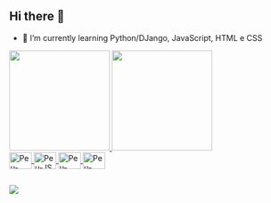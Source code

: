 ## Hi there 👋
- 🌱 I’m currently learning Python/DJango, JavaScript, HTML e CSS

<div>
  <a href="https://github.com/peustratt">
  <img height="180cm" src="https://github-readme-stats.vercel.app/api?username=peustratt&show_icons=true&theme=dracula">
  <img height="180cm" src="https://github-readme-stats.vercel.app/api/top-langs/?username=peustratt&show_icons=true&theme=dracula">
</div>
  
<div>
  <img align="center" alt="Peu-Python" height="30" width="40" src="https://cdn.jsdelivr.net/gh/devicons/devicon/icons/python/python-original.svg" />
  <img align="center" alt="Peu-JS" height="30" width="40" src="https://cdn.jsdelivr.net/gh/devicons/devicon/icons/javascript/javascript-plain.svg" />
  <img align="center" alt="Peu-HTML" height="30" width="40" src="https://cdn.jsdelivr.net/gh/devicons/devicon/icons/html5/html5-plain.svg" />
  <img align="center" alt="Peu-CSS" height="30" width="40" src="https://cdn.jsdelivr.net/gh/devicons/devicon/icons/css3/css3-plain.svg" />
</div>
  
##
  
<div>
  <a href="https://www.linkedin.com/in/pedro-ivo-coutinho-duarte-29b538220/">
  <img src="https://img.shields.io/badge/LinkedIn-0077B5?style=for-the-badge&logo=linkedin&logoColor=white">
</div>


